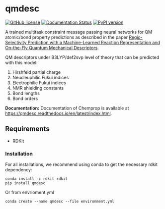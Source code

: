 # qmdesc

[![GitHub license](https://img.shields.io/github/license/yanfeiguan/qmdesc)](https://github.com/yanfeiguan/qmdesc/blob/master/LICENSE)
[![Documentation Status](https://readthedocs.org/projects/qmdesc/badge/?version=latest)](https://qmdesc.readthedocs.io/en/latest/?badge=latest)
[![PyPI version](https://badge.fury.io/py/qmdesc.svg)](https://badge.fury.io/py/qmdesc)


A trained multitask constraint message passing neural networks 
for QM atomic/bond property predictions as described in the paper 
[Regio-Selectivity Prediction with a Machine-Learned Reaction Representation and On-the-Fly Quantum Mechanical Descriptors](https://doi.org/10.26434/chemrxiv.12907316.v1).

QM descriptors under B3LYP/def2svp level of theory that can be predicted with this model:
1. Hirshfeld partial charge
2. Neucleuphilic Fukui indices
3. Electrophilic Fukui indices
4. NMR shielding constants
5. Bond lengths
6. Bond orders

**Documentation:** Documentation of Chemprop is available at https://qmdesc.readthedocs.io/en/latest/index.html.

## Requirements

* RDKit

### Installation
For all installations, we recommend using conda to get the necessary rdkit dependency:
```console
conda install -c rdkit rdkit
pip install qmdesc
```

Or from envrioment.yml 
```console
conda create --name qmdesc --file environment.yml
```
